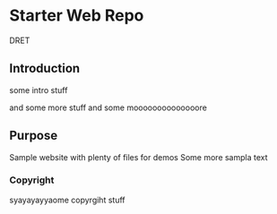 # Starter Web Repo

DRET

## Introduction

some intro stuff

and some more stuff
and some moooooooooooooore

## Purpose

Sample website with plenty of files for demos
Some more sampla text

### Copyright

syayayayyaome copyrgiht stuff

